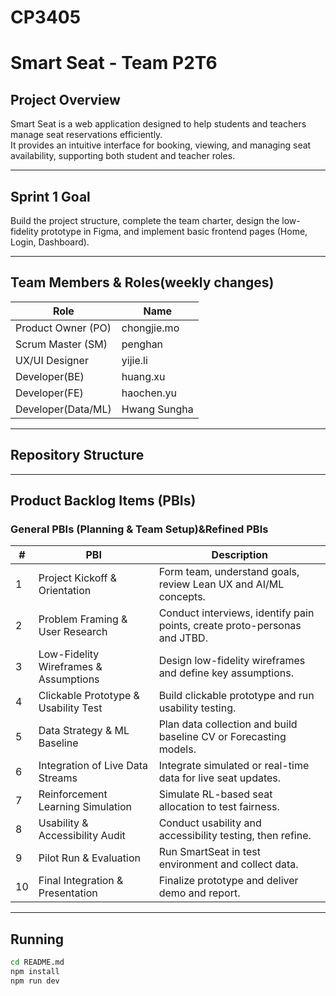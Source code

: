 # CP3405
# Smart Seat - Team P2T6

##  Project Overview
Smart Seat is a web application designed to help students and teachers manage seat reservations efficiently.  
It provides an intuitive interface for booking, viewing, and managing seat availability, supporting both student and teacher roles.

---

##  Sprint 1 Goal
Build the project structure, complete the team charter, design the low-fidelity prototype in Figma, and implement basic frontend pages (Home, Login, Dashboard).

---

##  Team Members & Roles(weekly changes)
| Role | Name |
|------|------|
| Product Owner (PO) | chongjie.mo |
| Scrum Master (SM) | penghan |
| UX/UI Designer | yijie.li  |
| Developer(BE) | huang.xu |
| Developer(FE) | haochen.yu |
| Developer(Data/ML) | Hwang Sungha |




---

##  Repository Structure

---

##  Product Backlog Items (PBIs)

### General PBIs (Planning & Team Setup)&Refined PBIs
| # | PBI | Description |
|---|-----|-------------|
| 1 | Project Kickoff & Orientation | Form team, understand goals, review Lean UX and AI/ML concepts. |
| 2 | Problem Framing & User Research | Conduct interviews, identify pain points, create proto-personas and JTBD. |
| 3 | Low-Fidelity Wireframes & Assumptions | Design low-fidelity wireframes and define key assumptions. |
| 4 | Clickable Prototype & Usability Test | Build clickable prototype and run usability testing. |
| 5 | Data Strategy & ML Baseline | Plan data collection and build baseline CV or Forecasting models. |
| 6 | Integration of Live Data Streams | Integrate simulated or real-time data for live seat updates. |
| 7 | Reinforcement Learning Simulation | Simulate RL-based seat allocation to test fairness. |
| 8 | Usability & Accessibility Audit | Conduct usability and accessibility testing, then refine. |
| 9 | Pilot Run & Evaluation | Run SmartSeat in test environment and collect data. |
| 10 | Final Integration & Presentation | Finalize prototype and deliver demo and report. |


---

## Running


```bash
cd README.md
npm install
npm run dev
